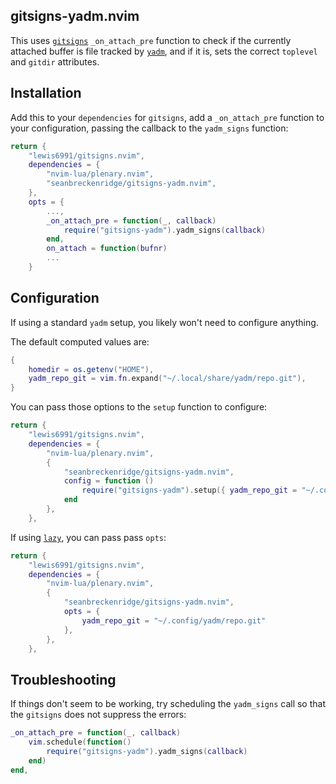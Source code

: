 ## gitsigns-yadm.nvim

This uses [`gitsigns`](https://github.com/lewis6991/gitsigns.nvim) `_on_attach_pre` function to check if the currently attached buffer is file tracked by [`yadm`](https://yadm.io/), and if it is, sets the correct `toplevel` and `gitdir` attributes.

## Installation

Add this to your `dependencies` for `gitsigns`, add a `_on_attach_pre` function to your configuration, passing the callback to the `yadm_signs` function:

```lua
return {
    "lewis6991/gitsigns.nvim",
    dependencies = {
        "nvim-lua/plenary.nvim",
        "seanbreckenridge/gitsigns-yadm.nvim",
    },
    opts = {
        ...,
        _on_attach_pre = function(_, callback)
            require("gitsigns-yadm").yadm_signs(callback)
        end,
        on_attach = function(bufnr)
        ...
    }
```

## Configuration

If using a standard `yadm` setup, you likely won't need to configure anything.

The default computed values are:

```lua
{
    homedir = os.getenv("HOME"),
    yadm_repo_git = vim.fn.expand("~/.local/share/yadm/repo.git"),
}
```

You can pass those options to the `setup` function to configure:

```lua
return {
    "lewis6991/gitsigns.nvim",
    dependencies = {
        "nvim-lua/plenary.nvim",
        {
            "seanbreckenridge/gitsigns-yadm.nvim",
            config = function ()
                require("gitsigns-yadm").setup({ yadm_repo_git = "~/.config/yadm/repo.git "})
            end
        },
    },

```

If using [`lazy`](https://github.com/folke/lazy.nvim), you can pass pass `opts`:

```lua
return {
    "lewis6991/gitsigns.nvim",
    dependencies = {
        "nvim-lua/plenary.nvim",
        {
            "seanbreckenridge/gitsigns-yadm.nvim",
            opts = {
                yadm_repo_git = "~/.config/yadm/repo.git"
            },
        },
    },
```

## Troubleshooting

If things don't seem to be working, try scheduling the `yadm_signs` call so that the `gitsigns` does not suppress the errors:

```lua
_on_attach_pre = function(_, callback)
    vim.schedule(function()
        require("gitsigns-yadm").yadm_signs(callback)
    end)
end,
```

